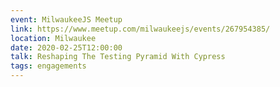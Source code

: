 ```yaml
---
event: MilwaukeeJS Meetup
link: https://www.meetup.com/milwaukeejs/events/267954385/
location: Milwaukee
date: 2020-02-25T12:00:00
talk: Reshaping The Testing Pyramid With Cypress
tags: engagements
---
```


